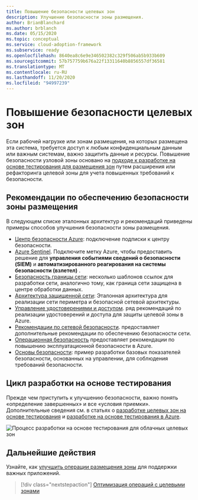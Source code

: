 ```yaml
---
title: Повышение безопасности целевых зон
description: Улучшение безопасности зоны размещения.
author: BrianBlanchard
ms.author: brblanch
ms.date: 05/15/2020
ms.topic: conceptual
ms.service: cloud-adoption-framework
ms.subservice: ready
ms.openlocfilehash: 8640ea8c6e9e346502382c329f506ab5b933b609
ms.sourcegitcommit: 57b757759b676a22f13311640b8856557df36581
ms.translationtype: MT
ms.contentlocale: ru-RU
ms.lasthandoff: 11/20/2020
ms.locfileid: "94997239"
---
```

# <a name="improve-landing-zone-security"></a>Повышение безопасности целевых зон

Если рабочей нагрузке или зонам размещения, на которых размещена эта система, требуется доступ к любым конфиденциальным данным или важным системам, важно защитить данные и ресурсы. Повышение безопасности узловой зоны основано на [подходе к разработке на основе тестирования для размещения зон](./test-driven-development.md) путем расширения или рефакторинга целевой зоны для учета повышенных требований к безопасности.

## <a name="landing-zone-security-best-practices"></a>Рекомендации по обеспечению безопасности зоны размещения

В следующем списке эталонных архитектур и рекомендаций приведены примеры способов улучшения безопасности зоны размещения.

- [Центр безопасности Azure](/azure/security-center/security-center-get-started?toc=/azure/cloud-adoption-framework/toc.json&bc=/azure/cloud-adoption-framework/_bread/toc.json): подключение подписки к центру безопасности.
- [Azure Sentinel](/azure/sentinel/quickstart-onboard?toc=/azure/cloud-adoption-framework/toc.json&bc=/azure/cloud-adoption-framework/_bread/toc.json). Подключите метку Azure, чтобы предоставить решение для **управления событиями сведений о безопасности (SIEM)** и **автоматизированного реагирования на системы безопасности (взлетел)** .
- [Безопасность границы сети](../../reference/networking-vdc.md): несколько шаблонов ссылок для разработки сети, аналогично тому, как граница сети защищена в центре обработки данных.
- [Архитектура защищенной сети](/azure/architecture/reference-architectures/dmz/secure-vnet-dmz?toc=/azure/cloud-adoption-framework/toc.json&bc=/azure/cloud-adoption-framework/_bread/toc.json): Эталонная архитектура для реализации сети периметра и безопасной сетевой архитектуры.
- [Управление удостоверениями и доступом](/azure/security/fundamentals/identity-management-best-practices?toc=/azure/cloud-adoption-framework/toc.json&bc=/azure/cloud-adoption-framework/_bread/toc.json). ряд рекомендаций по реализации удостоверений и доступа для защиты целевой зоны в Azure.
- [Рекомендации по сетевой безопасности](/azure/security/fundamentals/network-best-practices?toc=/azure/cloud-adoption-framework/toc.json&bc=/azure/cloud-adoption-framework/_bread/toc.json). предоставляет дополнительные рекомендации по обеспечению безопасности сети.
- [Операционная безопасность](/azure/security/fundamentals/operational-best-practices?toc=/azure/cloud-adoption-framework/toc.json&bc=/azure/cloud-adoption-framework/_bread/toc.json) предоставляет рекомендации по повышению эксплуатационной безопасности в Azure.
- [Основы безопасности](../../govern/guides/complex/security-baseline-improvement.md#incremental-improvement-of-best-practices): пример разработки базовых показателей безопасности, основанных на управлении, для соблюдения требований безопасности.

## <a name="test-driven-development-cycle"></a>Цикл разработки на основе тестирования

Прежде чем приступить к улучшению безопасности, важно понять «определение завершенных» и все «условия приемки». Дополнительные сведения см. в статьях о [разработке целевых зон на основе тестирования](./test-driven-development.md) и [разработке на основе тестирования в Azure](./azure-test-driven-development.md).

![Процесс разработки на основе тестирования для облачных целевых зон](../../_images/ready/test-driven-development-process.png)

## <a name="next-steps"></a>Дальнейшие действия

Узнайте, как [улучшить операции размещения зоны](./landing-zone-operations.md) для поддержки важных приложений.

> [!div class="nextstepaction"]
> [Оптимизация операций с целевыми зонами](./landing-zone-operations.md)

